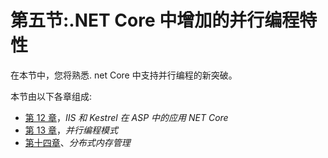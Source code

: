 # 第五节:.NET Core 中增加的并行编程特性

在本节中，您将熟悉. net Core 中支持并行编程的新突破。

本节由以下各章组成:

*   [第 12 章](12.html)，*IIS 和 Kestrel 在 ASP 中的应用 NET Core*
*   [第 13 章](13.html)，*并行编程模式*
*   [第十四章](14.html)、*分布式内存管理*